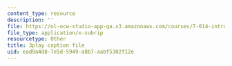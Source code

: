 ```yaml
---
content_type: resource
description: ''
file: https://ol-ocw-studio-app-qa.s3.amazonaws.com/courses/7-014-introductory-biology-spring-2005/ead9a4d87e5d5949a8b7aabf5302f12e_Y8eEMYqkwz0.vtt
file_type: application/x-subrip
resourcetype: Other
title: 3play caption file
uid: ead9a4d8-7e5d-5949-a8b7-aabf5302f12e
---
```

